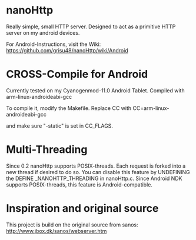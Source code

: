 nanoHttp
========

Really simple, small HTTP server.
Designed to act as a primitive HTTP server on my android devices.

For Android-Instructions, visit the Wiki: https://github.com/grisu48/nanoHttp/wiki/Android


CROSS-Compile for Android
=========================

Currently tested on my Cyanogenmod-11.0 Android Tablet. Compiled with
arm-linux-androideabi-gcc

To compile it, modify the Makefile. Replace CC with
CC=arm-linux-androideabi-gcc

and make sure "-static" is set in CC_FLAGS.

Multi-Threading
===============

Since 0.2 nanoHttp supports POSIX-threads. Each request is forked into a new
thread if desired to do so.
You can disable this feature by UNDEFINING the DEFINE _NANOHTTP_THREADING in
nanoHttp.c.
Since Android NDK supports POSIX-threads, this feature is Android-compatible.

Inspiration and original source
===============================

This project is build on the original source from sanos:
http://www.jbox.dk/sanos/webserver.htm
